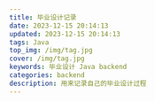 ```yaml
---
title: 毕业设计记录
date: 2023-12-15 20:14:13
updated: 2023-12-15 20:14:13
tags: Java
top_img: /img/tag.jpg
cover: /img/tag.jpg
keywords: 毕业设计 Java backend
categories: backend
description: 用来记录自己的毕业设计过程
---
```

